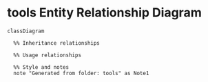 # tools Entity Relationship Diagram

```mermaid
classDiagram

  %% Inheritance relationships

  %% Usage relationships

  %% Style and notes
  note "Generated from folder: tools" as Note1
```
